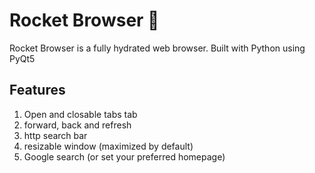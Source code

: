 # Rocket Browser 🚀
Rocket Browser is a fully hydrated web browser. Built with Python using PyQt5

## Features
1. Open and closable tabs tab
2. forward, back and refresh
3. http search bar
4. resizable window (maximized by default)
5. Google search (or set your preferred homepage)
